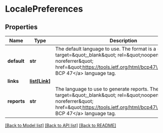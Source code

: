 # LocalePreferences

## Properties
Name | Type | Description | Notes
------------ | ------------- | ------------- | -------------
**default** | **str** | The default language to use. The format is a &lt;a target&#x3D;\&quot;_blank\&quot; rel&#x3D;\&quot;noopener noreferrer\&quot; href&#x3D;\&quot;https://tools.ietf.org/html/bcp47\&quot;&gt;IETF BCP 47&lt;/a&gt; language tag. | [optional] 
**links** | [**list[Link]**](Link.md) |  | [optional] 
**reports** | **str** | The language to use to generate reports. The format is a &lt;a target&#x3D;\&quot;_blank\&quot; rel&#x3D;\&quot;noopener noreferrer\&quot; href&#x3D;\&quot;https://tools.ietf.org/html/bcp47\&quot;&gt;IETF BCP 47&lt;/a&gt; language tag. | [optional] 

[[Back to Model list]](../README.md#documentation-for-models) [[Back to API list]](../README.md#documentation-for-api-endpoints) [[Back to README]](../README.md)


